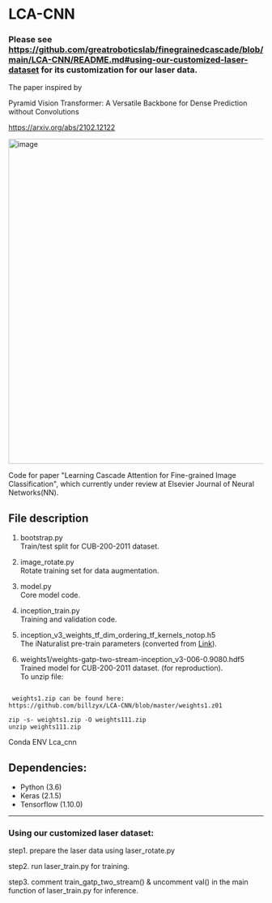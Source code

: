 # LCA-CNN


### Please see https://github.com/greatroboticslab/finegrainedcascade/blob/main/LCA-CNN/README.md#using-our-customized-laser-dataset for its customization for our laser data.


The paper inspired by

Pyramid Vision Transformer: A Versatile Backbone for Dense Prediction
without Convolutions

https://arxiv.org/abs/2102.12122

<img width="641" alt="image" src="https://github.com/greatroboticslab/finegrainedcascade/assets/205781/14fde0b4-cc89-4d0f-a417-d502ba5b834b">

Code for paper "Learning Cascade Attention for Fine-grained Image Classification", which currently 
under review at Elsevier Journal of Neural Networks(NN).


## File description
1. bootstrap.py  
Train/test split for CUB-200-2011 dataset.

2. image_rotate.py  
Rotate training set for data augmentation.

3. model.py  
Core model code.

4. inception_train.py  
Training and validation code.

5. inception_v3_weights_tf_dim_ordering_tf_kernels_notop.h5  
The iNaturalist pre-train parameters (converted from [Link](https://github.com/richardaecn/cvpr18-inaturalist-transfer)).

6. weights1/weights-gatp-two-stream-inception_v3-006-0.9080.hdf5  
Trained model for CUB-200-2011 dataset. (for reproduction).  
To unzip file:
```

 weights1.zip can be found here:
https://github.com/billzyx/LCA-CNN/blob/master/weights1.z01

zip -s- weights1.zip -O weights111.zip
unzip weights111.zip
```


Conda ENV
Lca_cnn

## Dependencies:
+ Python (3.6)
+ Keras (2.1.5)
+ Tensorflow (1.10.0)


------

### Using our customized laser dataset:

step1. prepare the laser data using laser_rotate.py

step2. run laser_train.py for training.

step3. comment train_gatp_two_stream() & uncomment val() in the main function of  laser_train.py for inference.






